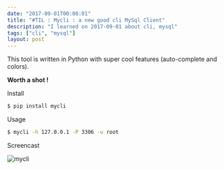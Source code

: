 ```yaml
---
date: "2017-09-01T00:00:01"
title: "#TIL : Mycli : a new good cli MySql Client"
description: "I learned on 2017-09-01 about cli, mysql"
tags: ["cli", "mysql"]
layout: post
---
```



This tool is written in Python with super cool features (auto-complete and colors).

**Worth a shot !**

Install

```bash
$ pip install mycli
```

Usage

```bash
$ mycli -h 127.0.0.1 -P 3306 -u root
```

Screencast

![mycli](https://user-images.githubusercontent.com/4528223/29958911-3273df24-8f1f-11e7-8743-c6bdf1f5fc75.gif)
